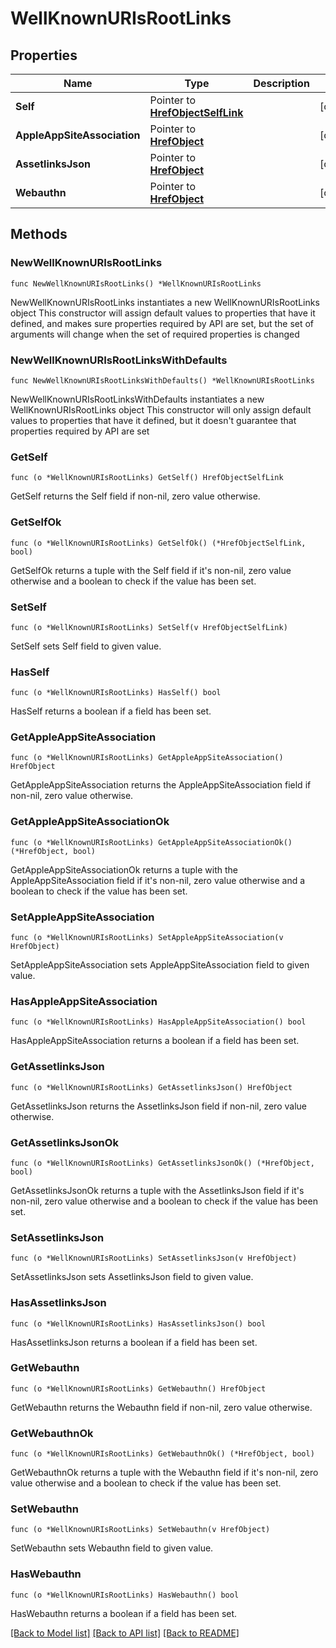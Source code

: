 # WellKnownURIsRootLinks

## Properties

Name | Type | Description | Notes
------------ | ------------- | ------------- | -------------
**Self** | Pointer to [**HrefObjectSelfLink**](HrefObjectSelfLink.md) |  | [optional] 
**AppleAppSiteAssociation** | Pointer to [**HrefObject**](HrefObject.md) |  | [optional] 
**AssetlinksJson** | Pointer to [**HrefObject**](HrefObject.md) |  | [optional] 
**Webauthn** | Pointer to [**HrefObject**](HrefObject.md) |  | [optional] 

## Methods

### NewWellKnownURIsRootLinks

`func NewWellKnownURIsRootLinks() *WellKnownURIsRootLinks`

NewWellKnownURIsRootLinks instantiates a new WellKnownURIsRootLinks object
This constructor will assign default values to properties that have it defined,
and makes sure properties required by API are set, but the set of arguments
will change when the set of required properties is changed

### NewWellKnownURIsRootLinksWithDefaults

`func NewWellKnownURIsRootLinksWithDefaults() *WellKnownURIsRootLinks`

NewWellKnownURIsRootLinksWithDefaults instantiates a new WellKnownURIsRootLinks object
This constructor will only assign default values to properties that have it defined,
but it doesn't guarantee that properties required by API are set

### GetSelf

`func (o *WellKnownURIsRootLinks) GetSelf() HrefObjectSelfLink`

GetSelf returns the Self field if non-nil, zero value otherwise.

### GetSelfOk

`func (o *WellKnownURIsRootLinks) GetSelfOk() (*HrefObjectSelfLink, bool)`

GetSelfOk returns a tuple with the Self field if it's non-nil, zero value otherwise
and a boolean to check if the value has been set.

### SetSelf

`func (o *WellKnownURIsRootLinks) SetSelf(v HrefObjectSelfLink)`

SetSelf sets Self field to given value.

### HasSelf

`func (o *WellKnownURIsRootLinks) HasSelf() bool`

HasSelf returns a boolean if a field has been set.

### GetAppleAppSiteAssociation

`func (o *WellKnownURIsRootLinks) GetAppleAppSiteAssociation() HrefObject`

GetAppleAppSiteAssociation returns the AppleAppSiteAssociation field if non-nil, zero value otherwise.

### GetAppleAppSiteAssociationOk

`func (o *WellKnownURIsRootLinks) GetAppleAppSiteAssociationOk() (*HrefObject, bool)`

GetAppleAppSiteAssociationOk returns a tuple with the AppleAppSiteAssociation field if it's non-nil, zero value otherwise
and a boolean to check if the value has been set.

### SetAppleAppSiteAssociation

`func (o *WellKnownURIsRootLinks) SetAppleAppSiteAssociation(v HrefObject)`

SetAppleAppSiteAssociation sets AppleAppSiteAssociation field to given value.

### HasAppleAppSiteAssociation

`func (o *WellKnownURIsRootLinks) HasAppleAppSiteAssociation() bool`

HasAppleAppSiteAssociation returns a boolean if a field has been set.

### GetAssetlinksJson

`func (o *WellKnownURIsRootLinks) GetAssetlinksJson() HrefObject`

GetAssetlinksJson returns the AssetlinksJson field if non-nil, zero value otherwise.

### GetAssetlinksJsonOk

`func (o *WellKnownURIsRootLinks) GetAssetlinksJsonOk() (*HrefObject, bool)`

GetAssetlinksJsonOk returns a tuple with the AssetlinksJson field if it's non-nil, zero value otherwise
and a boolean to check if the value has been set.

### SetAssetlinksJson

`func (o *WellKnownURIsRootLinks) SetAssetlinksJson(v HrefObject)`

SetAssetlinksJson sets AssetlinksJson field to given value.

### HasAssetlinksJson

`func (o *WellKnownURIsRootLinks) HasAssetlinksJson() bool`

HasAssetlinksJson returns a boolean if a field has been set.

### GetWebauthn

`func (o *WellKnownURIsRootLinks) GetWebauthn() HrefObject`

GetWebauthn returns the Webauthn field if non-nil, zero value otherwise.

### GetWebauthnOk

`func (o *WellKnownURIsRootLinks) GetWebauthnOk() (*HrefObject, bool)`

GetWebauthnOk returns a tuple with the Webauthn field if it's non-nil, zero value otherwise
and a boolean to check if the value has been set.

### SetWebauthn

`func (o *WellKnownURIsRootLinks) SetWebauthn(v HrefObject)`

SetWebauthn sets Webauthn field to given value.

### HasWebauthn

`func (o *WellKnownURIsRootLinks) HasWebauthn() bool`

HasWebauthn returns a boolean if a field has been set.


[[Back to Model list]](../README.md#documentation-for-models) [[Back to API list]](../README.md#documentation-for-api-endpoints) [[Back to README]](../README.md)


